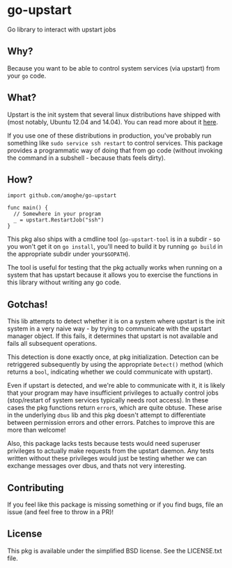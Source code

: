 # go-upstart

Go library to interact with upstart jobs

## Why?

Because you want to be able to control system services (via upstart) from your `go` code.

## What?

Upstart is the init system that several linux distributions have shipped with (most notably, Ubuntu 12.04 and 14.04).
You can read more about it [here](http://upstart.ubuntu.com/cookbook).

If you use one of these distributions in production, you've probably run something like `sudo service ssh restart` to
control services. This package provides a programmatic way of doing that from go code (without invoking the command in
a subshell - because thats feels dirty).

## How?

```
import github.com/amoghe/go-upstart

func main() {
  // Somewhere in your program
  _ = upstart.RestartJob("ssh")
}
```

This pkg also ships with a cmdline tool (`go-upstart-tool` is in a subdir - so you won't get it on `go install`, you'll
need to build it by running `go build` in the appropriate subdir under your`$GOPATH`).

The tool is useful for testing that the pkg actually works when running on a system that has upstart because it allows
you to exercise the functions in this library without writing any go code.

## Gotchas!

This lib attempts to detect whether it is on a system where upstart is the init system in a very naive way -
by trying to communicate with the upstart manager object. If this fails, it determines that upstart is not
available and fails all subsequent operations.

This detection is done exactly once, at pkg initialization. Detection can be retriggered subsequently by using
the appropriate `Detect()` method (which returns a `bool`, indicating whether we could communicate with upstart).

Even if upstart is detected, and we're able to communicate with it, it is likely that your program may have
insufficient privileges to actually control jobs (stop/restart of system services typically needs root access).
In these cases the pkg functions return `error`s, which are quite obtuse. These arise in the underlying `dbus`
lib and this pkg doesn't attempt to differentiate between permission errors and other errors. Patches to improve
this are more than welcome!

Also, this package lacks tests because tests would need superuser privileges to actually make requests from the upstart
daemon. Any tests written without these privileges would just be testing whether we can exchange messages over dbus,
and thats not very interesting.

## Contributing

If you feel like this package is missing something or if you find bugs, file an issue (and feel free to throw in a PR)!

## License

This pkg is available under the simplified BSD license. See the LICENSE.txt file.
